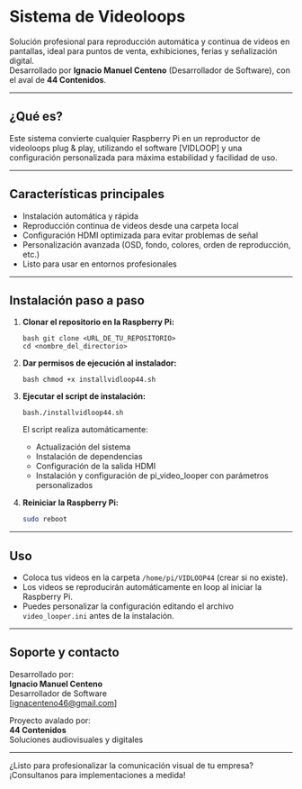# Sistema de Videoloops

Solución profesional para reproducción automática y continua de videos en pantallas, ideal para puntos de venta, exhibiciones, ferias y señalización digital.  
Desarrollado por **Ignacio Manuel Centeno** (Desarrollador de Software), con el aval de **44 Contenidos**.

---

## ¿Qué es?

Este sistema convierte cualquier Raspberry Pi en un reproductor de videoloops plug & play, utilizando el software [VIDLOOP] y una configuración personalizada para máxima estabilidad y facilidad de uso.

---

## Características principales

- Instalación automática y rápida
- Reproducción continua de videos desde una carpeta local
- Configuración HDMI optimizada para evitar problemas de señal
- Personalización avanzada (OSD, fondo, colores, orden de reproducción, etc.)
- Listo para usar en entornos profesionales

---

## Instalación paso a paso

1. **Clonar el repositorio en la Raspberry Pi:**
   ```
   bash git clone <URL_DE_TU_REPOSITORIO>
   cd <nombre_del_directorio>
   ```

2. **Dar permisos de ejecución al instalador:**
   ```
   bash chmod +x installvidloop44.sh
   
   ```

3. **Ejecutar el script de instalación:**
   ```
   bash./installvidloop44.sh
   
   ```

   El script realiza automáticamente:
   - Actualización del sistema
   - Instalación de dependencias
   - Configuración de la salida HDMI
   - Instalación y configuración de pi_video_looper con parámetros personalizados

4. **Reiniciar la Raspberry Pi:**
   ```bash
   sudo reboot
   ```

---

## Uso

- Coloca tus videos en la carpeta `/home/pi/VIDLOOP44` (crear si no existe).
- Los videos se reproducirán automáticamente en loop al iniciar la Raspberry Pi.
- Puedes personalizar la configuración editando el archivo `video_looper.ini` antes de la instalación.

---

## Soporte y contacto

Desarrollado por:  
**Ignacio Manuel Centeno**  
Desarrollador de Software  
[ignacenteno46@gmail.com]

Proyecto avalado por:  
**44 Contenidos**  
Soluciones audiovisuales y digitales

---

¿Listo para profesionalizar la comunicación visual de tu empresa?  
¡Consultanos para implementaciones a medida!
